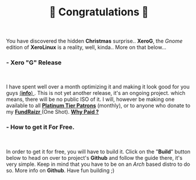 # <center>🎉 Congratulations 🎉</center><br />

You have discovered the hidden **Christmas** surprise.. **XeroG**, the *Gnome* edition of **XeroLinux** is a reality, well, kinda.. More on that below...
<br />

### - Xero "G" Release
<br />

I have spent well over a month optimizing it and making it look good for you guys <a href="https://github.com/xerolinux/xero_g_iso/" target="_blank" rel="noreferrer"> (**info**) </a>. This is not yet another release, it's an ongoing project. which means, there will be no public ISO of it. I will, however be making one available to all <a href="https://www.patreon.com/XeroLinux/membership" target="_blank" rel="noreferrer">**Platinum Tier Patrons**</a> (monthly), or to anyone who donate to my  <a href="https://fnd.us/523mC5" target="_blank" rel="noreferrer"> **FundRaizr** </a> (One Shot). <a href="https://github.com/xerolinux/xero_g_iso/blob/main/support.md" target="_blank" rel="noreferrer"> **Why Paid ?** </a><br />

### - How to get it For Free.
<br />

In order to get it for free, you will have to build it. Click on the "**Build**" button below to head on over to project's **Github** and follow the guide there, it's very simple. Keep in mind that you have to be on an *Arch* based distro to do so. More info on **Github**. Have fun building ;)<br />
